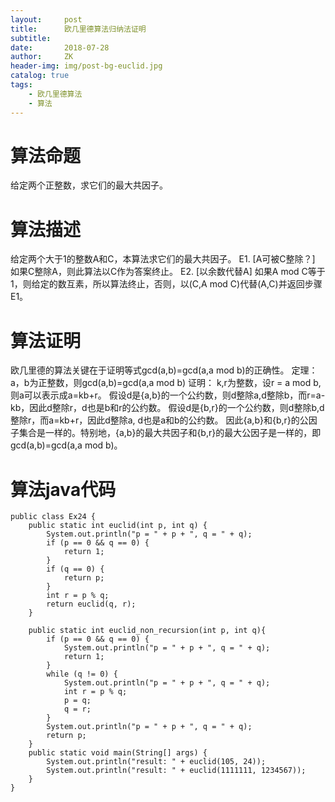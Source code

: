 ```yaml
---
layout:     post
title:      欧几里德算法归纳法证明
subtitle:   
date:       2018-07-28
author:     ZK
header-img: img/post-bg-euclid.jpg
catalog: true
tags:
    - 欧几里德算法
    - 算法
---
```

# 算法命题

给定两个正整数，求它们的最大共因子。

# 算法描述
给定两个大于1的整数A和C，本算法求它们的最大共因子。
E1. [A可被C整除？] 如果C整除A，则此算法以C作为答案终止。
E2. [以余数代替A]  如果A mod C等于1，则给定的数互素，所以算法终止，否则，以(C,A mod C)代替(A,C)并返回步骤E1。

# 算法证明
欧几里德的算法关键在于证明等式gcd(a,b)=gcd(a,a mod b)的正确性。
定理：a，b为正整数，则gcd(a,b)=gcd(a,a mod b)
证明：
k,r为整数，设r = a mod b,则a可以表示成a=kb+r。
假设d是{a,b}的一个公约数，则d整除a,d整除b，而r=a-kb，因此d整除r，d也是b和r的公约数。 
假设d是{b,r}的一个公约数，则d整除b,d整除r，而a=kb+r，因此d整除a, d也是a和b的公约数。
因此{a,b}和{b,r}的公因子集合是一样的。特别地，{a,b}的最大共因子和{b,r}的最大公因子是一样的，即gcd(a,b)=gcd(a,a mod b)。

# 算法java代码

```
public class Ex24 {
	public static int euclid(int p, int q) {
		System.out.println("p = " + p + ", q = " + q);
		if (p == 0 && q == 0) {
			return 1;
		}
		if (q == 0) {
			return p;
		}
		int r = p % q;
		return euclid(q, r);
	}

	public static int euclid_non_recursion(int p, int q){
		if (p == 0 && q == 0) {
			System.out.println("p = " + p + ", q = " + q);
			return 1;
		}
		while (q != 0) {
			System.out.println("p = " + p + ", q = " + q);
			int r = p % q;
			p = q;
			q = r;
		}
		System.out.println("p = " + p + ", q = " + q);
		return p;
	}
	public static void main(String[] args) {
		System.out.println("result: " + euclid(105, 24));
		System.out.println("result: " + euclid(1111111, 1234567));
	}
}
```
